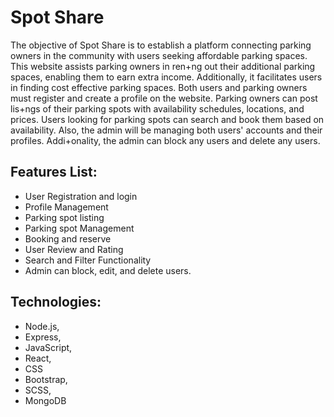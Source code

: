 # Spot Share
The objective of Spot Share is to establish a platform connecting parking owners in the
community with users seeking affordable parking spaces. This website assists parking owners in
ren+ng out their additional parking spaces, enabling them to earn extra income. Additionally, it
facilitates users in finding cost effective parking spaces. Both users and parking owners must
register and create a profile on the website. Parking owners can post lis+ngs of their parking spots
with availability schedules, locations, and prices. Users looking for parking spots can
search and book them based on availability. Also, the admin will be managing both users' accounts
and their profiles. Addi+onality, the admin can block any users and delete any users.
## Features List:
- User Registration and login
- Profile Management
- Parking spot listing
- Parking spot Management
- Booking and reserve
- User Review and Rating
- Search and Filter Functionality
- Admin can block, edit, and delete users.
## Technologies: 
- Node.js,
- Express,
- JavaScript,
- React,
- CSS
- Bootstrap,
- SCSS,
- MongoDB
